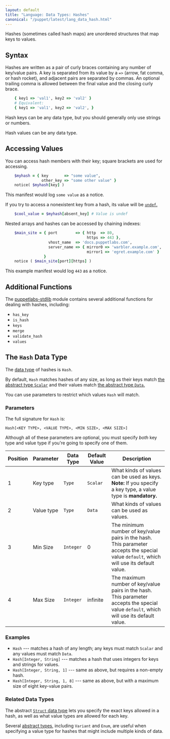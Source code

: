 ```yaml
---
layout: default
title: "Language: Data Types: Hashes"
canonical: "/puppet/latest/lang_data_hash.html"
---
```


[undef]: ./lang_data_undef.html
[stdlib]: http://forge.puppetlabs.com/puppetlabs/stdlib
[data type]: ./lang_data_type.html
[struct]: ./lang_data_abstract.html#struct
[abstract types]: ./lang_data_abstract.html
[data]: ./lang_data_abstract.html#data
[scalar]: ./lang_data_abstract.html#scalar


Hashes (sometimes called hash maps) are unordered structures that map keys to values.

## Syntax

Hashes are written as a pair of curly braces containing any number of key/value pairs. A key is separated from its value by a `=>` (arrow, fat comma, or hash rocket), and adjacent pairs are separated by commas. An optional trailing comma is allowed between the final value and the closing curly brace.

~~~ ruby
    { key1 => 'val1', key2 => 'val2' }
    # Equivalent:
    { key1 => 'val1', key2 => 'val2', }
~~~

Hash keys can be any data type, but you should generally only use strings or numbers.

Hash values can be any data type.

## Accessing Values

You can access hash members with their key; square brackets are used for accessing.

~~~ ruby
    $myhash = { key       => "some value",
                other_key => "some other value" }
    notice( $myhash[key] )
~~~

This manifest would log `some value` as a notice.

If you try to access a nonexistent key from a hash, its value will be [`undef`.][undef]

~~~ ruby
    $cool_value = $myhash[absent_key] # Value is undef
~~~

Nested arrays and hashes can be accessed by chaining indexes:

~~~ ruby
    $main_site = { port        => { http  => 80,
                                    https => 443 },
                   vhost_name  => 'docs.puppetlabs.com',
                   server_name => { mirror0 => 'warbler.example.com',
                                    mirror1 => 'egret.example.com' }
                 }
    notice ( $main_site[port][https] )
~~~

This example manifest would log `443` as a notice.

## Additional Functions

The [puppetlabs-stdlib][stdlib] module contains several additional functions for dealing with hashes, including:

* `has_key`
* `is_hash`
* `keys`
* `merge`
* `validate_hash`
* `values`

## The `Hash` Data Type

The [data type][] of hashes is `Hash`.

By default, `Hash` matches hashes of any size, as long as their keys match [the abstract type `Scalar`][scalar] and their values match [the abstract type `Data`.][data]

You can use parameters to restrict which values `Hash` will match.

### Parameters

The full signature for `Hash` is:

    Hash[<KEY TYPE>, <VALUE TYPE>, <MIN SIZE>, <MAX SIZE>]

Although all of these parameters are optional, you must specify _both_ key type and value type if you're going to specify one of them.

Position | Parameter        | Data Type | Default Value | Description
---------| -----------------|-----------|---------------|------------
1 | Key type | `Type` | `Scalar` | What kinds of values can be used as keys. **Note:** If you specify a key type, a value type is **mandatory.**
2 | Value type | `Type` | `Data` | What kinds of values can be used as values.
3 | Min Size | `Integer` | 0 | The minimum number of key/value pairs in the hash. This parameter accepts the special value `default`, which will use its default value.
4 | Max Size | `Integer` | infinite | The maximum number of key/value pairs in the hash. This parameter accepts the special value `default`, which will use its default value.


### Examples

* `Hash` --- matches a hash of any length; any keys must match `Scalar` and any values must match `Data`.
* `Hash[Integer, String]` --- matches a hash that uses integers for keys and strings for values.
* `Hash[Integer, String, 1]` --- same as above, but requires a non-empty hash.
* `Hash[Integer, String, 1, 8]` --- same as above, but with a maximum size of eight key-value pairs.


### Related Data Types

The abstract [`Struct` data type][struct] lets you specify the exact keys allowed in a hash, as well as what value types are allowed for each key.

Several [abstract types][], including `Variant` and `Enum`, are useful when specifying a value type for hashes that might include multiple kinds of data.
